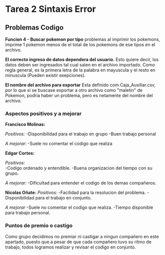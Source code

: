 # Tarea 2 Sintaxis Error

## Problemas Codigo

**Funcion 4 - Buscar pokemon por tipo** problemas al imprimir los pokemons, imprime 1 pokemon menos de el total de los pokemons de ese tipos en el archivo.

**El correcto ingreso de datos dependera del usuario.**
Esto quiere decir, los datos deben ser ingresados tal cual salen en el archivo importado. Como regla general, es la primera letra de la palabra en mayuscula y el resto en minuscula (Pueden existir exepciones).

**El nombre del archivo para exportar** Esta definido com Caja_Auxiliar.csv, por lo que si se buscase exportar a otro archivo como "maletin" de Pokemon, podria haber un problema, pero es netamente del nombre del archivo.

### Aspectos positivos y a mejorar

**Francisco Molinas:**

*Positivos:*
      -Disponibilidad para el trabajo en grupo
      -Buen trabajo personal
      
*A mejorar:*
      -Suele no comentar el codigo que realiza

**Edgar Cortes:**

*Positivos:*        
        -Codigo ordenado y entendible.
        -Buena organizacion del tiempo con su grupo.

*A mejorar:*
        -Dificultad para entender el codigo de los demas compañeros.

**Nicolas Oñate:**
*Positivos:*
        -Facilidad para la resolucion del problema.
        -Disponibilidad para el trabajo en conjunto.

*A mejorar*
        -Suele no comentar el codigo que realiza.
        -Tiempo disponible para trabajo personal.


### Puntos de premio o castigo

Como grupo decidimos no premiar ni castigar a ningun compañero en este apartado, puesto 
que a pesar de que cada compañero tuvo su ritmo de trabajo, todos logramos realizar y revisar
el codigo en conjunto.